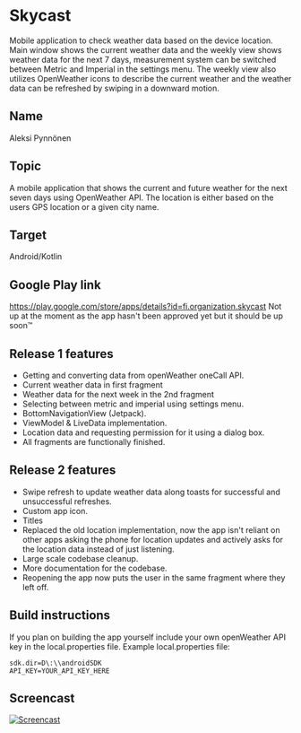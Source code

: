 # Skycast  
Mobile application to check weather data based on the device location. Main window shows the current weather data and the weekly view shows weather data for the next 7 days, measurement system can be switched between Metric and Imperial in the settings menu. The weekly view also utilizes OpenWeather icons to describe the current weather and the weather data can be refreshed by swiping in a downward motion.

## Name  
Aleksi Pynnönen  

## Topic  
A mobile application that shows the current and future weather for the next seven days using OpenWeather API. The location is either based on the users GPS location or a given city name.  

## Target  
Android/Kotlin  

## Google Play link  
https://play.google.com/store/apps/details?id=fi.organization.skycast
Not up at the moment as the app hasn't been approved yet but it should be up soon™

## Release 1 features
* Getting and converting data from openWeather oneCall API.  
* Current weather data in first fragment  
* Weather data for the next week in the 2nd fragment  
* Selecting between metric and imperial using settings menu.
* BottomNavigationView (Jetpack).
* ViewModel & LiveData implementation.
* Location data and requesting permission for it using a dialog box.
* All fragments are functionally finished.

## Release 2 features
* Swipe refresh to update weather data along toasts for successful and unsuccessful refreshes.
* Custom app icon.
* Titles
* Replaced the old location implementation, now the app isn't reliant on other apps asking the phone for location updates and actively asks for the location data instead of just listening.
* Large scale codebase cleanup.
* More documentation for the codebase.
* Reopening the app now puts the user in the same fragment where they left off.

## Build instructions
If you plan on building the app yourself include your own openWeather API key in the local.properties file.
Example local.properties file:
```
sdk.dir=D\:\\androidSDK
API_KEY=YOUR_API_KEY_HERE
```

## Screencast
[![Screencast](https://img.youtube.com/vi/Eco2waQU-64/0.jpg)](https://www.youtube.com/watch?v=Eco2waQU-64)
